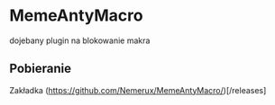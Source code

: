 # MemeAntyMacro
dojebany plugin na blokowanie makra
## Pobieranie
Zakładka (https://github.com/Nemerux/MemeAntyMacro/)[/releases]
